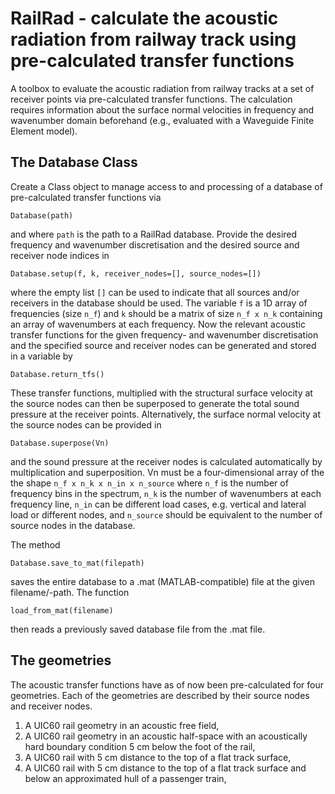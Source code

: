 # RailRad - calculate the acoustic radiation from railway track using pre-calculated transfer functions

A toolbox to evaluate the acoustic radiation from railway tracks
at a set of receiver points via pre-calculated transfer functions.
The calculation requires information about the surface normal velocities in 
frequency and wavenumber domain beforehand (e.g., evaluated with a Waveguide Finite Element model).


## The Database Class

Create a Class object to manage access to and processing of a database of pre-calculated transfer functions via 
    
    Database(path)

and where `path` is the path to a RailRad database. 
Provide the desired frequency and wavenumber discretisation and the desired source and receiver node
indices in

    Database.setup(f, k, receiver_nodes=[], source_nodes=[])

where the empty list `[]` can be used to indicate that all sources and/or receivers in the database
should be used. The variable `f` is a 1D array of frequencies (size `n_f`)  and `k` should be a matrix of size `n_f x n_k` 
containing an array of wavenumbers at each frequency.
Now the relevant acoustic transfer functions for the given frequency- and wavenumber discretisation
and the specified source and receiver nodes can be generated and stored in a variable by 
                            

    Database.return_tfs()

These transfer functions, multiplied with the structural surface velocity at the source nodes can 
then be superposed to generate the total sound pressure at the receiver points.
Alternatively, the surface normal velocity at the source nodes can be provided in 

    Database.superpose(Vn)

and the sound pressure at the receiver nodes is calculated automatically by multiplication and superposition. 
Vn must be a four-dimensional array of the the shape `n_f x n_k x n_in x n_source`
where `n_f` is the number of frequency bins in the spectrum,
      `n_k` is the number of wavenumbers at each frequency line,
      `n_in` can be different load cases, e.g. vertical and lateral load or different nodes, and
      `n_source` should be equivalent to the number of source nodes in the database.

The method

    Database.save_to_mat(filepath)

saves the entire database to a .mat (MATLAB-compatible) file at the given filename/-path.
The function 

    load_from_mat(filename)

then reads a previously saved database file from the .mat file.


## The geometries

The acoustic transfer functions have as of now been pre-calculated for four geometries. Each of the geometries are described by their source nodes and receiver nodes.

1. A UIC60 rail geometry in an acoustic free field,
2. A UIC60 rail geometry in an acoustic half-space with an acoustically hard boundary condition 5 cm below the foot of the rail,
3. A UIC60 rail with 5 cm distance to the top of a flat track surface,
4. A UIC60 rail with 5 cm distance to the top of a flat track surface and below an approximated hull of a passenger train,

